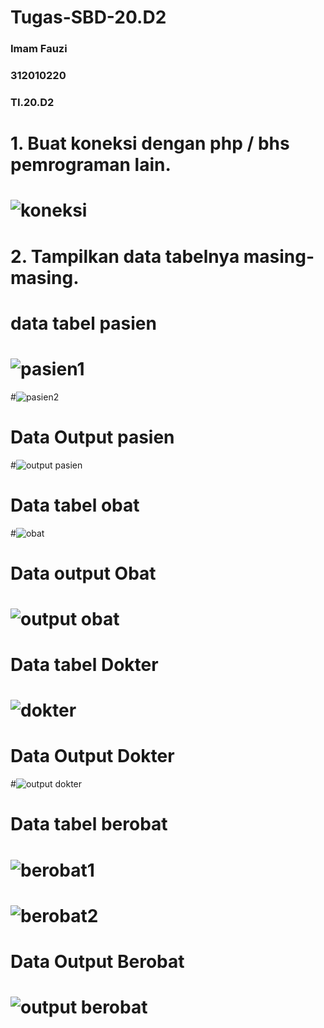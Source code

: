 # Tugas-SBD-20.D2

### Imam Fauzi
### 312010220
### TI.20.D2


# 1. Buat koneksi dengan php / bhs pemrograman lain.
# ![koneksi](https://user-images.githubusercontent.com/106543547/171024504-bf8936b2-5193-4a8d-aaaf-3a2865907335.jpg)
# 2. Tampilkan data tabelnya masing-masing.
# data tabel pasien
# ![pasien1](https://user-images.githubusercontent.com/106543547/171174379-ce9fddcd-03de-4047-971f-ad8a889662a9.PNG)
#![pasien2](https://user-images.githubusercontent.com/106543547/171024992-abdaf77d-755e-42e6-adfe-e5c333f8a086.jpg)
# Data Output pasien
#![output pasien](https://user-images.githubusercontent.com/106543547/171025091-d0ba2860-52a7-4242-a2e7-ae628173e61b.PNG)
# Data tabel obat
#![obat](https://user-images.githubusercontent.com/106543547/171025720-4a152ad6-0ca0-4205-b73f-ad6a1c2f5a3d.PNG)
# Data output Obat
# ![output obat](https://user-images.githubusercontent.com/106543547/171025770-3f5857b2-4280-4802-ba8e-ae02a25a6f50.PNG)
# Data tabel Dokter
# ![dokter](https://user-images.githubusercontent.com/106543547/171025896-d760d6fa-9c0d-4bd5-8af4-a62b6fb755e8.PNG)
# Data Output Dokter
#![output dokter](https://user-images.githubusercontent.com/106543547/171025957-cbf24d3f-cad4-4ff5-82a8-72680d7bb1ac.PNG)
# Data tabel berobat
# ![berobat1](https://user-images.githubusercontent.com/106543547/171026045-ce6b495c-a083-43e6-a03f-9c89d22f1138.PNG)
# ![berobat2](https://user-images.githubusercontent.com/106543547/171026064-360df77b-045d-44ea-9f22-91148c6c188c.PNG)
# Data Output Berobat
# ![output berobat](https://user-images.githubusercontent.com/106543547/171026165-4ecd61b9-ce40-49f9-b58f-91c0198ce252.PNG)
